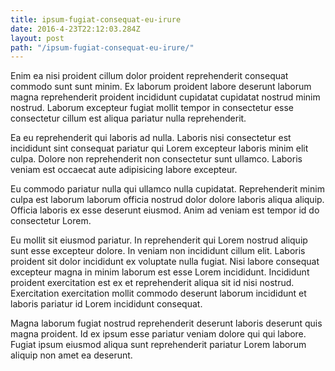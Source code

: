 ```yaml
---
title: ipsum-fugiat-consequat-eu-irure
date: 2016-4-23T22:12:03.284Z
layout: post
path: "/ipsum-fugiat-consequat-eu-irure/"
---
```


Enim ea nisi proident cillum dolor proident reprehenderit consequat commodo sunt sunt minim. Ex laborum proident labore deserunt laborum magna reprehenderit proident incididunt cupidatat cupidatat nostrud minim nostrud. Laborum excepteur fugiat mollit tempor in consectetur esse consectetur cillum est aliqua pariatur nulla reprehenderit.

Ea eu reprehenderit qui laboris ad nulla. Laboris nisi consectetur est incididunt sint consequat pariatur qui Lorem excepteur laboris minim elit culpa. Dolore non reprehenderit non consectetur sunt ullamco. Laboris veniam est occaecat aute adipisicing labore excepteur.

Eu commodo pariatur nulla qui ullamco nulla cupidatat. Reprehenderit minim culpa est laborum laborum officia nostrud dolor dolore laboris aliqua aliquip. Officia laboris ex esse deserunt eiusmod. Anim ad veniam est tempor id do consectetur Lorem.

Eu mollit sit eiusmod pariatur. In reprehenderit qui Lorem nostrud aliquip sunt esse excepteur dolore. In veniam non incididunt cillum elit. Laboris proident sit dolor incididunt ex voluptate nulla fugiat. Nisi labore consequat excepteur magna in minim laborum est esse Lorem incididunt. Incididunt proident exercitation est ex et reprehenderit aliqua sit id nisi nostrud. Exercitation exercitation mollit commodo deserunt laborum incididunt et laboris pariatur id Lorem incididunt consequat.

Magna laborum fugiat nostrud reprehenderit deserunt laboris deserunt quis magna proident. Id ex ipsum esse pariatur veniam dolore qui qui labore. Fugiat ipsum eiusmod aliqua sunt reprehenderit pariatur Lorem laborum aliquip non amet ea deserunt.